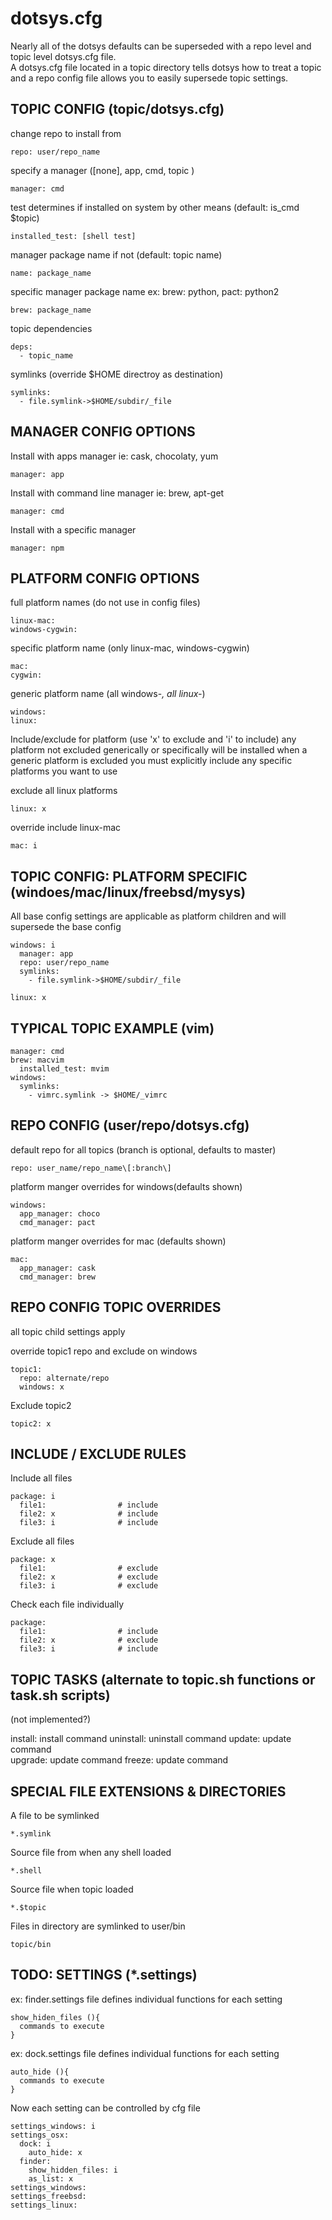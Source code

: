 dotsys.cfg
==========

Nearly all of the dotsys defaults can be superseded with a repo level and topic level dotsys.cfg file.  
A dotsys.cfg file located in a topic directory tells dotsys how to treat a topic and a repo config file 
allows you to easily supersede topic settings.

TOPIC CONFIG (topic/dotsys.cfg)
-------------------------------
change repo to install from

    repo: user/repo_name
    
specify a manager ([none], app, cmd, topic )

    manager: cmd
    
test determines if installed on system by other means (default: is_cmd $topic)
				            
    installed_test: [shell test] 
    
manager package name if not (default: topic name)

    name: package_name
     				           
specific manager package name ex: brew: python,  pact: python2

    brew: package_name 
    	
topic dependencies	

    deps:
      - topic_name

symlinks (override $HOME directroy as destination)

    symlinks:
      - file.symlink->$HOME/subdir/_file


MANAGER CONFIG OPTIONS
----------------------
Install with apps manager ie: cask, chocolaty, yum
    
    manager: app 

Install with command line manager ie: brew, apt-get
			        
    manager: cmd 

Install with a specific manager

    manager: npm


PLATFORM CONFIG OPTIONS
-----------------------

full platform names (do not use in config files)

    linux-mac:
    windows-cygwin:
    
specific platform name (only linux-mac, windows-cygwin)

    mac:
    cygwin: 

generic platform name (all windows-*, all linux-*)

    windows:
    linux:

Include/exclude for platform (use 'x' to exclude and 'i' to include)
any platform not excluded generically or specifically will be installed
when a generic platform is excluded you must explicitly include any specific platforms you want to use

exclude all linux platforms

    linux: x
    
override include linux-mac

    mac: i                                        


TOPIC CONFIG: PLATFORM SPECIFIC (windoes/mac/linux/freebsd/mysys)
-----------------------------------------------------------------
All base config settings are applicable as platform children and will supersede the base config

    windows: i
      manager: app 
      repo: user/repo_name
      symlinks:
        - file.symlink->$HOME/subdir/_file 
    
    linux: x


TYPICAL TOPIC EXAMPLE (vim)
---------------------------

    manager: cmd
    brew: macvim
      installed_test: mvim
    windows:
      symlinks:
        - vimrc.symlink -> $HOME/_vimrc


REPO CONFIG (user/repo/dotsys.cfg)
----------------------------------

default repo for all topics (branch is optional, defaults to master)

    repo: user_name/repo_name\[:branch\]	
    
platform manger overrides for windows(defaults shown)  
                      
    windows:
      app_manager: choco
      cmd_manager: pact

platform manger overrides for mac (defaults shown)

    mac:
      app_manager: cask
      cmd_manager: brew


REPO CONFIG TOPIC OVERRIDES
---------------------------
all topic child settings apply

override topic1 repo and exclude on windows

    topic1:  					          
      repo: alternate/repo				  
      windows: x

Exclude topic2

    topic2: x  					          


INCLUDE / EXCLUDE RULES
-----------------------
Include all files

    package: i              
      file1:                # include
      file2: x              # include
      file3: i              # include

Exclude all files

    package: x              
      file1:                # exclude
      file2: x              # exclude
      file3: i              # exclude

Check each file individually

    package:                
      file1:                # include
      file2: x              # exclude
      file3: i              # include


TOPIC TASKS (alternate to topic.sh functions or task.sh scripts)
----------------------------------------------------------------
(not implemented?)

install: install command
uninstall: uninstall command
update: update command	
upgrade: update command
freeze: update command


SPECIAL FILE EXTENSIONS & DIRECTORIES
-------------------------------------
A file to be symlinked

    *.symlink
		
Source file from when any shell loaded

    *.shell 

Source file when topic loaded

    *.$topic

Files in directory are symlinked to user/bin

    topic/bin


TODO: SETTINGS (*.settings)
---------------------------

ex: finder.settings file defines individual functions for each setting

    show_hiden_files (){
      commands to execute
    }
    
ex: dock.settings file defines individual functions for each setting

    auto_hide (){
      commands to execute
    }

Now each setting can be controlled by cfg file

    settings_windows: i	          
    settings_osx:
      dock: i			          
        auto_hide: x
      finder:
        show_hidden_files: i
        as_list: x
    settings_windows:
    settings_freebsd:
    settings_linux: